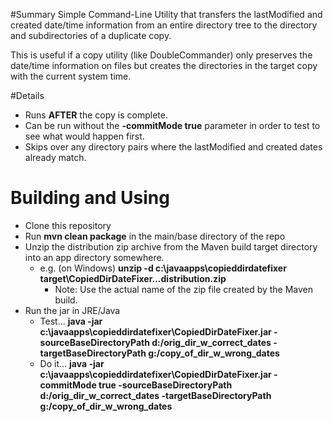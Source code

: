 #Summary
Simple Command-Line Utility that transfers the lastModified
and created date/time information from an entire directory
tree to the directory and subdirectories of a duplicate copy.

This is useful if a copy utility (like DoubleCommander) only
preserves the date/time information on files but creates
the directories in the target copy with the current system
time.

#Details
* Runs **AFTER** the copy is complete.
* Can be run without the **-commitMode true** parameter in order
to test to see what would happen first.
* Skips over any directory pairs where the lastModified and
created dates already match.

# Building and Using
* Clone this repository
* Run **mvn clean package** in the main/base directory of the repo
* Unzip the distribution zip archive from the Maven build
target directory into an app directory somewhere.
  * e.g. (on Windows) **unzip -d c:\javaapps\copieddirdatefixer target\CopiedDirDateFixer...distribution.zip**
    * Note: Use the actual name of the zip file created by the Maven build.
* Run the jar in JRE/Java
  * Test... **java -jar c:\javaapps\copieddirdatefixer\CopiedDirDateFixer.jar
     -sourceBaseDirectoryPath d:/orig_dir_w_correct_dates
     -targetBaseDirectoryPath g:/copy_of_dir_w_wrong_dates**
  * Do it... **java -jar c:\javaapps\copieddirdatefixer\CopiedDirDateFixer.jar
     -commitMode true
     -sourceBaseDirectoryPath d:/orig_dir_w_correct_dates
     -targetBaseDirectoryPath g:/copy_of_dir_w_wrong_dates**     
